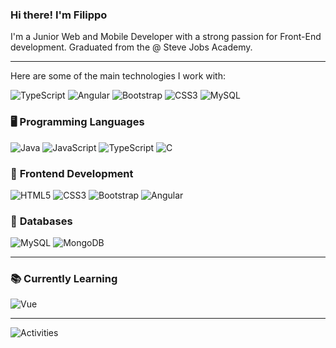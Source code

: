 ### Hi there! I'm Filippo 

I'm a Junior Web and Mobile Developer with a strong passion for Front-End development. 
Graduated from the @ Steve Jobs Academy.

---

Here are some of the main technologies I work with:

![TypeScript](https://img.shields.io/badge/typescript-%23007ACC.svg?style=for-the-badge&logo=typescript&logoColor=white)
![Angular](https://img.shields.io/badge/angular-%23DD0031.svg?style=for-the-badge&logo=angular&logoColor=white)
![Bootstrap](https://img.shields.io/badge/-Bootstrap-563D7C.svg?style=for-the-badge&logo=bootstrap&logoColor=white)
![CSS3](https://img.shields.io/badge/-CSS3-1572B6.svg?style=for-the-badge&logo=css3)
![MySQL](https://img.shields.io/badge/-MySQL-4479A1?style=for-the-badge&logo=mysql&logoColor=ffffff)

### 🖥️ **Programming Languages**  
![Java](https://img.shields.io/badge/-Java-ea2d2f?style=for-the-badge&logo=java&logoColor=white)
![JavaScript](https://img.shields.io/badge/JavaScript-F7DF1E?style=for-the-badge&logo=javascript&logoColor=black)
![TypeScript](https://img.shields.io/badge/TypeScript-007ACC?style=for-the-badge&logo=typescript&logoColor=white)
![C](https://img.shields.io/badge/C-00599C?style=for-the-badge&logo=c&logoColor=white)

### 🎨 **Frontend Development**  
![HTML5](https://img.shields.io/badge/-HTML5-E34F26.svg?style=for-the-badge&logo=html5&logoColor=ffffff)
![CSS3](https://img.shields.io/badge/-CSS3-1572B6.svg?style=for-the-badge&logo=css3)
![Bootstrap](https://img.shields.io/badge/-Bootstrap-563D7C.svg?style=for-the-badge&logo=bootstrap&logoColor=white)
![Angular](https://img.shields.io/badge/angular-%23DD0031.svg?style=for-the-badge&logo=angular&logoColor=white)

### 💾 **Databases**  
![MySQL](https://img.shields.io/badge/-MySQL-4479A1?style=for-the-badge&logo=mysql&logoColor=ffffff)
![MongoDB](https://img.shields.io/badge/MongoDB-4EA94B?style=for-the-badge&logo=mongodb&logoColor=white)

---

### 📚 **Currently Learning**  
![Vue](https://img.shields.io/badge/Vue.js-35495E?style=for-the-badge&logo=vue.js&logoColor=42B883)

---

![Activities](https://github-profile-summary-cards.vercel.app/api/cards/profile-details?username=phileengblue&theme=github_dark)

